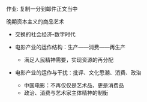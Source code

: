 作业: 复制一分到邮件正文当中

晚期资本主义的商品艺术

- 交换的社会经济-数字时代

- 电影产业的运作结构：生产——消费——再生产
    - 满足人民精神需要，实现资源的再分配
- 电影产业的运作与干扰：批评、文化思潮、消费、政治
    - 中国电影：不再仅仅是艺术品，更是消费品
    - 政治、消费与艺术家主体精神的制衡